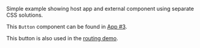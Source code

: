 Simple example showing host app and external component using separate CSS solutions.

This `Button` component can be found in [App #3](https://app3.local.dev.com).

This button is also used in the [routing demo](https://app3.local.dev.com/routing/foo).
